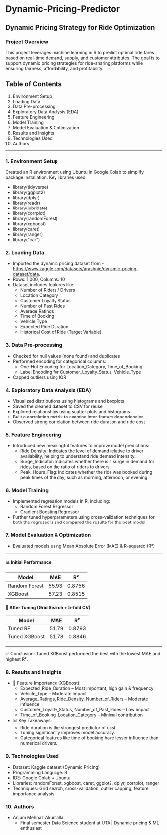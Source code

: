 # Dynamic-Pricing-Predictor
## Dynamic Pricing Strategy for Ride Optimization
### Project Overview
This project leverages machine learning in R to predict optimal ride fares based on real-time demand, supply, and customer attributes. The goal is to support dynamic pricing strategies for ride-sharing platforms while ensuring fairness, affordability, and profitability.

## Table of Contents
1. Environment Setup
2. Loading Data
3. Data Pre-processing
4. Exploratory Data Analysis (EDA)
5. Feature Engineering
6. Model Training
7. Model Evaluation & Optimization
8. Results and Insights
9. Technologies Used
10. Authors
---------------------------------------------------

### 1. Environment Setup
Created an R environment using Ubuntu in Google Colab to simplify package installation. Key libraries used:
- library(tidyverse)
- library(ggplot2)
- library(dplyr)
- library(readr)
- library(lubridate)
- library(corrplot)
- library(randomForest)
- library(xgboost)
- library(caret)
- library(ranger)
- library("car")

### 2. Loading Data
- Imported the dynamic pricing dataset from - https://www.kaggle.com/datasets/arashnic/dynamic-pricing-dataset/data.
- Rows: 1,000, Columns: 10
- Dataset includes features like:
  - Number of Riders / Drivers
  - Location Category
  - Customer Loyalty Status
  - Number of Past Rides
  - Average Ratings
  - Time of Booking
  - Vehicle Type
  - Expected Ride Duration
  - Historical Cost of Ride (Target Variable)

### 3. Data Pre-processing
- Checked for null values (none found) and duplicates
- Performed encoding for categorical columns:
  - One-Hot Encoding for Location_Category, Time_of_Booking
  - Label Encoding for Customer_Loyalty_Status, Vehicle_Type
- Capped outliers using IQR

### 4. Exploratory Data Analysis (EDA)
- Visualized distributions using histograms and boxplots
- Saved the cleaned dataset to CSV for reuse
- Explored relationships using scatter plots and histograms
- Built a correlation matrix to examine inter-feature dependencies
- Observed strong correlation between ride duration and ride cost

### 5. Feature Engineering
- Introduced new meaningful features to improve model predictions:
  - Ride Density: Indicates the level of demand relative to driver availability, helping to understand ride demand intensity.
  - Surge_Indicator: Indicates whether there is a surge in demand for rides, based on the ratio of riders to drivers.
  - Peak_Hours_Flag: Indicates whether the ride was booked during peak times of the day, such as morning, afternoon, or evening.

### 6. Model Training
- Implemented regression models in R, including:
  - Random Forest Regressor
  - Gradient Boosting Regressor
- Further tuned hyperparameters using cross-validation techniques for both the regressors and compared the results for the best model.

### 7. Model Evaluation & Optimization
- Evaluated models using Mean Absolute Error (MAE) & R-squared (R²)
----
#### 📊 Initial Performance

| Model          | MAE    | R²     |
|----------------|--------|--------|
| Random Forest  | 55.93  | 0.8756 |
| XGBoost        | 57.23  | 0.8515 |


#### 🔧 After Tuning (Grid Search + 5-fold CV)

| Model           | MAE    | R²     |
|-----------------|--------|--------|
| Tuned RF        | 51.79  | 0.8793 |
| Tuned XGBoost   | 51.78  | 0.8846 |
---
✅ Conclusion: Tuned XGBoost performed the best with the lowest MAE and highest R².

### 8. Results and Insights
- 🔑 Feature Importance (XGBoost):
  - Expected_Ride_Duration – Most important, high gain & frequency
  - Vehicle_Type – Moderate impact
  - Average_Ratings, Ride_Density, Number_of_Riders – Moderate influence
  - Customer_Loyalty_Status, Number_of_Past_Rides – Low impact
  - Time_of_Booking, Location_Category – Minimal contribution
- 📊 Key Takeaways:
  - Ride duration is the strongest predictor of cost.
  - Tuning significantly improves model accuracy.
  - Categorical features like time of booking have lesser influence than numerical drivers.

### 9. Technologies Used
- Dataset: Kaggle dataset (Dynamic Pricing)
- Programming Language: R
- IDE: Google Colab + Ubuntu
- Libraries: randomForest, xgboost, caret, ggplot2, dplyr, corrplot, ranger
- Techniques: Grid search, cross-validation, outlier capping, feature importance analysis

### 10. Authors
- Anjum Mehnaz Akumalla
  - Final semester Data Science student at UTA | Dynamic pricing & ML enthusiast
